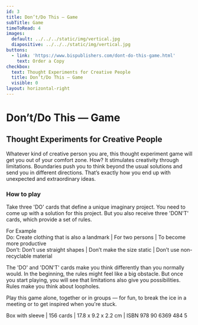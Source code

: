 ```yaml
---
id: 3
title: Don’t/Do This — Game
subTitle: Game
timeToRead: 4
images:
  default: ../../../static/img/vertical.jpg
  diapositive: ../../../static/img/vertical.jpg
buttons:
  - link: 'https://www.bispublishers.com/dont-do-this-game.html'
    text: Order a Copy
checkbox:
  text: Thought Experiments for Creative People
  title: Don’t/Do This — Game
  visible: 0
layout: horizontal-right
---
```


# Don’t<strong>/</strong>Do This <strong>— Game</strong>

## Thought Experiments for Creative People

Whatever kind of creative person you are, this thought experiment game will get you out of your comfort zone. How? It stimulates creativity through limitations. Boundaries push you to think beyond the usual solutions and send you in different directions. That’s exactly how you end up with unexpected and extraordinary ideas.

### How to play

Take three 'DO' cards that define a unique imaginary project. You need to come up with a solution for this project. But you also receive three 'DON'T' cards, which provide a set of rules.

For Example\
Do: Create clothing that is also a landmark | For two persons | To become more productive\
Don’t: Don’t use straight shapes | Don’t make the size static | Don’t use non-recyclable material

The 'DO' and 'DON'T' cards make you think differently than you normally would. In the beginning, the rules might feel like a big obstacle. But once you start playing, you will see that limitations also give you possibilities. Rules make you think about loopholes.

Play this game alone, together or in groups — for fun, to break the ice in a meeting or to get inspired when you're stuck.

Box with sleeve | 156 cards | 17.8 x 9.2 x 2.2 cm | ISBN 978 90 6369 484 5
